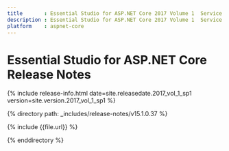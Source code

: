 ```yaml
---
title 		: Essential Studio for ASP.NET Core 2017 Volume 1  Service Pack 1  Release Notes
description : Essential Studio for ASP.NET Core 2017 Volume 1  Service Pack 1  Release Notes
platform 	: aspnet-core
---
```


# Essential Studio for ASP.NET Core Release Notes

{% include release-info.html date=site.releasedate.2017_vol_1_sp1 version=site.version.2017_vol_1_sp1 %} 

{% directory path: _includes/release-notes/v15.1.0.37 %}

{% include {{file.url}} %}

{% enddirectory %}